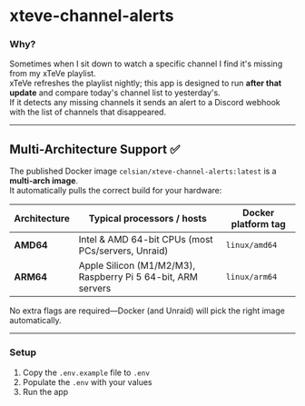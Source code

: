 # xteve-channel-alerts

### Why?
Sometimes when I sit down to watch a specific channel I find it's missing from my xTeVe playlist.  
xTeVe refreshes the playlist nightly; this app is designed to run **after that update** and compare
today's channel list to yesterday's.  
If it detects any missing channels it sends an alert to a Discord webhook with the list of channels
that disappeared.

---

## Multi-Architecture Support ✅

The published Docker image `celsian/xteve-channel-alerts:latest` is a **multi-arch image**.  
It automatically pulls the correct build for your hardware:

| Architecture | Typical processors / hosts | Docker platform tag |
|--------------|---------------------------|---------------------|
| **AMD64**    | Intel & AMD 64-bit CPUs (most PCs/servers, Unraid) | `linux/amd64` |
| **ARM64**    | Apple Silicon (M1/M2/M3), Raspberry Pi 5 64-bit, ARM servers | `linux/arm64` |

No extra flags are required—Docker (and Unraid) will pick the right image
automatically.

---

### Setup
1. Copy the `.env.example` file to `.env`  
2. Populate the `.env` with your values  
3. Run the app  

